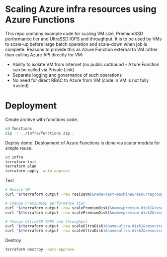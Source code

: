 # Scaling Azure infra resources using Azure Functions
This repo contains example code for scaling VM size, PremiumSSD performance tier and UltraSSD IOPS and throughput. It is to be used by VMs to scale-up before large batch operation and scale-down when job is complete. Reasons to provide this as Azure Function external to VM rather than calling Azure API directly for VM:
- Ability to isolate VM from Internet (no public outbound - Azure Function can be called via Private Link)
- Separate logging and governance of such operations
- No need for direct RBAC to Azure from VM (code in VM is not fully trusted)

# Deployment
Create archive with functions code.

```bash
cd functions
zip -r ../infra/functions.zip .
```

Deploy demo. Deployment of Azure Functions is done via scaler module for simple reuse.

```bash
cd infra
terraform init
terraform plan
terraform apply -auto-approve
```

Test

```bash
# Resize VM
curl "$(terraform output -raw resizeVm)&name=test-machine&resourcegroup=scale-test-rg&size=Standard_D8s_v3"

# Change PremiumSSD performance tier
curl "$(terraform output -raw scalePremiumDisk)&name=premium-disk1&resourcegroup=scale-test-rg&tier=P40"
curl "$(terraform output -raw scalePremiumDisk)&name=premium-disk2&resourcegroup=scale-test-rg&tier=P40"

# Change UltraSSD IOPS and throughput
curl "$(terraform output -raw scaleUltraDisk)&name=ultra-disk1&resourcegroup=scale-test-rg&DiskIOPSReadWrite=2000&DiskMBpsReadWrite=150"
curl "$(terraform output -raw scaleUltraDisk)&name=ultra-disk2&resourcegroup=scale-test-rg&DiskIOPSReadWrite=2000&DiskMBpsReadWrite=150"

```

Destroy

```bash
terraform destroy -auto-approve
```